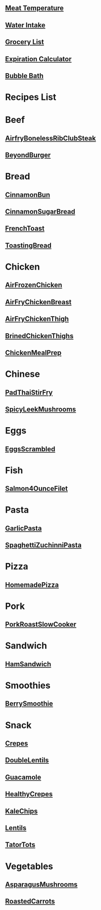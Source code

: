 ## [Meat Temperature](https://www.clickthisnick.com/recipes/meatTemp.html)
## [Water Intake](https://www.clickthisnick.com/recipes/waterIntake.html)
## [Grocery List](https://www.clickthisnick.com/recipes/groceryList.html)
## [Expiration Calculator](https://www.clickthisnick.com/recipes/expirationCalculator.html)
## [Bubble Bath](https://www.clickthisnick.com/recipes/bubblebath.html)
# Recipes List
# Beef
## [AirfryBonelessRibClubSteak](https://www.clickthisnick.com/recipes/dist/AirfryBonelessRibClubSteak.html)

## [BeyondBurger](https://www.clickthisnick.com/recipes/dist/BeyondBurger.html)

# Bread
## [CinnamonBun](https://www.clickthisnick.com/recipes/dist/CinnamonBun.html)

## [CinnamonSugarBread](https://www.clickthisnick.com/recipes/dist/CinnamonSugarBread.html)

## [FrenchToast](https://www.clickthisnick.com/recipes/dist/FrenchToast.html)

## [ToastingBread](https://www.clickthisnick.com/recipes/dist/ToastingBread.html)

# Chicken
## [AirFrozenChicken](https://www.clickthisnick.com/recipes/dist/AirFrozenChicken.html)

## [AirFryChickenBreast](https://www.clickthisnick.com/recipes/dist/AirFryChickenBreast.html)

## [AirFryChickenThigh](https://www.clickthisnick.com/recipes/dist/AirFryChickenThigh.html)

## [BrinedChickenThighs](https://www.clickthisnick.com/recipes/dist/BrinedChickenThighs.html)

## [ChickenMealPrep](https://www.clickthisnick.com/recipes/dist/ChickenMealPrep.html)

# Chinese
## [PadThaiStirFry](https://www.clickthisnick.com/recipes/dist/PadThaiStirFry.html)

## [SpicyLeekMushrooms](https://www.clickthisnick.com/recipes/dist/SpicyLeekMushrooms.html)

# Eggs
## [EggsScrambled](https://www.clickthisnick.com/recipes/dist/EggsScrambled.html)

# Fish
## [Salmon4OunceFilet](https://www.clickthisnick.com/recipes/dist/Salmon4OunceFilet.html)

# Pasta
## [GarlicPasta](https://www.clickthisnick.com/recipes/dist/GarlicPasta.html)

## [SpaghettiZuchinniPasta](https://www.clickthisnick.com/recipes/dist/SpaghettiZuchinniPasta.html)

# Pizza
## [HomemadePizza](https://www.clickthisnick.com/recipes/dist/HomemadePizza.html)

# Pork
## [PorkRoastSlowCooker](https://www.clickthisnick.com/recipes/dist/PorkRoastSlowCooker.html)

# Sandwich
## [HamSandwich](https://www.clickthisnick.com/recipes/dist/HamSandwich.html)

# Smoothies
## [BerrySmoothie](https://www.clickthisnick.com/recipes/dist/BerrySmoothie.html)

# Snack
## [Crepes](https://www.clickthisnick.com/recipes/dist/Crepes.html)

## [DoubleLentils](https://www.clickthisnick.com/recipes/dist/DoubleLentils.html)

## [Guacamole](https://www.clickthisnick.com/recipes/dist/Guacamole.html)

## [HealthyCrepes](https://www.clickthisnick.com/recipes/dist/HealthyCrepes.html)

## [KaleChips](https://www.clickthisnick.com/recipes/dist/KaleChips.html)

## [Lentils](https://www.clickthisnick.com/recipes/dist/Lentils.html)

## [TatorTots](https://www.clickthisnick.com/recipes/dist/TatorTots.html)

# Vegetables
## [AsparagusMushrooms](https://www.clickthisnick.com/recipes/dist/AsparagusMushrooms.html)

## [RoastedCarrots](https://www.clickthisnick.com/recipes/dist/RoastedCarrots.html)

